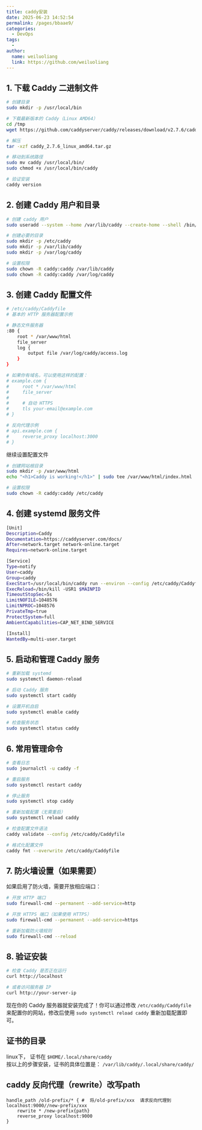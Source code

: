 ```yaml
---
title: caddy安装
date: 2025-06-23 14:52:54
permalink: /pages/bbaae9/
categories:
  - DevOps
tags:
  - 
author: 
  name: weiluoliang
  link: https://github.com/weiluoliang
---
```

## 1. 下载 Caddy 二进制文件

```sh
# 创建目录
sudo mkdir -p /usr/local/bin

# 下载最新版本的 Caddy（Linux AMD64）
cd /tmp
wget https://github.com/caddyserver/caddy/releases/download/v2.7.6/caddy_2.7.6_linux_amd64.tar.gz

# 解压
tar -xzf caddy_2.7.6_linux_amd64.tar.gz

# 移动到系统路径
sudo mv caddy /usr/local/bin/
sudo chmod +x /usr/local/bin/caddy

# 验证安装
caddy version
```

## 2. 创建 Caddy 用户和目录

```sh
# 创建 caddy 用户
sudo useradd --system --home /var/lib/caddy --create-home --shell /bin/false caddy

# 创建必要的目录
sudo mkdir -p /etc/caddy
sudo mkdir -p /var/lib/caddy
sudo mkdir -p /var/log/caddy

# 设置权限
sudo chown -R caddy:caddy /var/lib/caddy
sudo chown -R caddy:caddy /var/log/caddy
```

## 3. 创建 Caddy 配置文件

```sh
# /etc/caddy/Caddyfile
# 基本的 HTTP 服务器配置示例

# 静态文件服务器
:80 {
    root * /var/www/html
    file_server
    log {
        output file /var/log/caddy/access.log
    }
}

# 如果你有域名，可以使用这样的配置：
# example.com {
#     root * /var/www/html
#     file_server
#   
#     # 自动 HTTPS
#     tls your-email@example.com
# }

# 反向代理示例
# api.example.com {
#     reverse_proxy localhost:3000
# }
```

继续设置配置文件

```sh
# 创建网站根目录
sudo mkdir -p /var/www/html
echo "<h1>Caddy is working!</h1>" | sudo tee /var/www/html/index.html

# 设置权限
sudo chown -R caddy:caddy /etc/caddy
```

## 4. 创建 systemd 服务文件
```sh
[Unit]
Description=Caddy
Documentation=https://caddyserver.com/docs/
After=network.target network-online.target
Requires=network-online.target

[Service]
Type=notify
User=caddy
Group=caddy
ExecStart=/usr/local/bin/caddy run --environ --config /etc/caddy/Caddyfile
ExecReload=/bin/kill -USR1 $MAINPID
TimeoutStopSec=5s
LimitNOFILE=1048576
LimitNPROC=1048576
PrivateTmp=true
ProtectSystem=full
AmbientCapabilities=CAP_NET_BIND_SERVICE

[Install]
WantedBy=multi-user.target
```

## 5. 启动和管理 Caddy 服务
```sh
# 重新加载 systemd
sudo systemctl daemon-reload

# 启动 Caddy 服务
sudo systemctl start caddy

# 设置开机自启
sudo systemctl enable caddy

# 检查服务状态
sudo systemctl status caddy
```

## 6. 常用管理命令
```sh
# 查看日志
sudo journalctl -u caddy -f

# 重启服务
sudo systemctl restart caddy

# 停止服务
sudo systemctl stop caddy

# 重新加载配置（无需重启）
sudo systemctl reload caddy

# 检查配置文件语法
caddy validate --config /etc/caddy/Caddyfile

# 格式化配置文件
caddy fmt --overwrite /etc/caddy/Caddyfile
```

## 7. 防火墙设置（如果需要）
如果启用了防火墙，需要开放相应端口：  
```sh
# 开放 HTTP 端口
sudo firewall-cmd --permanent --add-service=http

# 开放 HTTPS 端口（如果使用 HTTPS）
sudo firewall-cmd --permanent --add-service=https

# 重新加载防火墙规则
sudo firewall-cmd --reload
```

## 8. 验证安装
```sh
# 检查 Caddy 是否正在运行
curl http://localhost

# 或者访问服务器 IP
curl http://your-server-ip
```
现在你的 Caddy 服务器就安装完成了！你可以通过修改 `/etc/caddy/Caddyfile` 来配置你的网站，修改后使用 `sudo systemctl reload caddy` 重新加载配置即可。


## 证书的目录
linux下， 证书在 `$HOME/.local/share/caddy`  
按以上的步骤安装，证书的具体位置是： `/var/lib/caddy/.local/share/caddy/`



## caddy 反向代理（rewrite）改写path
```
handle_path /old-prefix/* { #  将/old-prefix/xxx  请求反向代理到  localhost:9000//new-prefix/xxx
	rewrite * /new-prefix{path}
	reverse_proxy localhost:9000
}
```